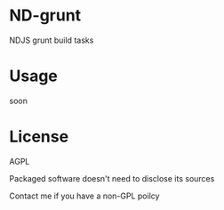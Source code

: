 # ND-grunt

NDJS grunt build tasks

# Usage

soon

# License

AGPL 

Packaged software doesn't need to disclose its sources

Contact me if you have a non-GPL poilcy
